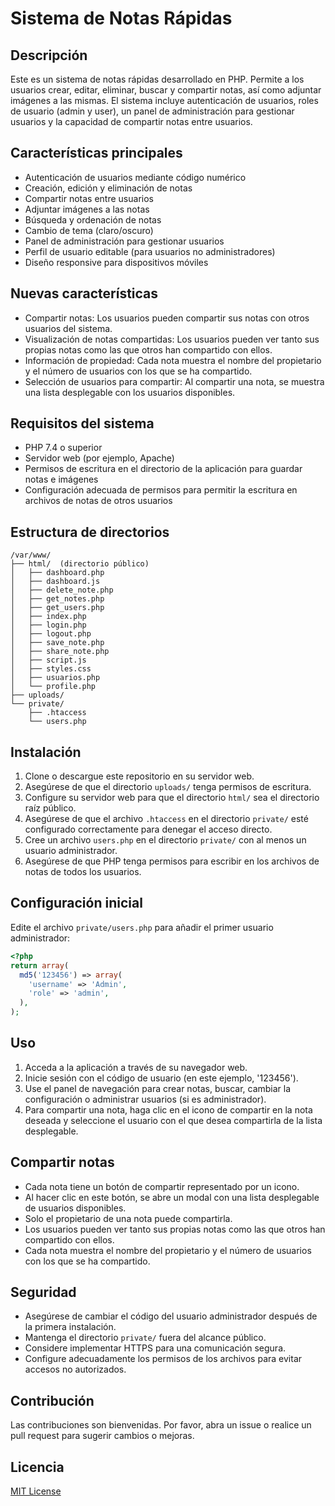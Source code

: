 # Sistema de Notas Rápidas

## Descripción
Este es un sistema de notas rápidas desarrollado en PHP. Permite a los usuarios crear, editar, eliminar, buscar y compartir notas, así como adjuntar imágenes a las mismas. El sistema incluye autenticación de usuarios, roles de usuario (admin y user), un panel de administración para gestionar usuarios y la capacidad de compartir notas entre usuarios.

## Características principales
- Autenticación de usuarios mediante código numérico
- Creación, edición y eliminación de notas
- Compartir notas entre usuarios
- Adjuntar imágenes a las notas
- Búsqueda y ordenación de notas
- Cambio de tema (claro/oscuro)
- Panel de administración para gestionar usuarios
- Perfil de usuario editable (para usuarios no administradores)
- Diseño responsive para dispositivos móviles

## Nuevas características
- Compartir notas: Los usuarios pueden compartir sus notas con otros usuarios del sistema.
- Visualización de notas compartidas: Los usuarios pueden ver tanto sus propias notas como las que otros han compartido con ellos.
- Información de propiedad: Cada nota muestra el nombre del propietario y el número de usuarios con los que se ha compartido.
- Selección de usuarios para compartir: Al compartir una nota, se muestra una lista desplegable con los usuarios disponibles.

## Requisitos del sistema
- PHP 7.4 o superior
- Servidor web (por ejemplo, Apache)
- Permisos de escritura en el directorio de la aplicación para guardar notas e imágenes
- Configuración adecuada de permisos para permitir la escritura en archivos de notas de otros usuarios

## Estructura de directorios
```
/var/www/
├── html/  (directorio público)
│   ├── dashboard.php
│   ├── dashboard.js
│   ├── delete_note.php
│   ├── get_notes.php
│   ├── get_users.php
│   ├── index.php
│   ├── login.php
│   ├── logout.php
│   ├── save_note.php
│   ├── share_note.php
│   ├── script.js
│   ├── styles.css
│   ├── usuarios.php
│   └── profile.php
├── uploads/
└── private/
    ├── .htaccess
    └── users.php
```

## Instalación
1. Clone o descargue este repositorio en su servidor web.
2. Asegúrese de que el directorio `uploads/` tenga permisos de escritura.
3. Configure su servidor web para que el directorio `html/` sea el directorio raíz público.
4. Asegúrese de que el archivo `.htaccess` en el directorio `private/` esté configurado correctamente para denegar el acceso directo.
5. Cree un archivo `users.php` en el directorio `private/` con al menos un usuario administrador.
6. Asegúrese de que PHP tenga permisos para escribir en los archivos de notas de todos los usuarios.

## Configuración inicial
Edite el archivo `private/users.php` para añadir el primer usuario administrador:

```php
<?php
return array(
  md5('123456') => array(
    'username' => 'Admin',
    'role' => 'admin',
  ),
);
```

## Uso
1. Acceda a la aplicación a través de su navegador web.
2. Inicie sesión con el código de usuario (en este ejemplo, '123456').
3. Use el panel de navegación para crear notas, buscar, cambiar la configuración o administrar usuarios (si es administrador).
4. Para compartir una nota, haga clic en el icono de compartir en la nota deseada y seleccione el usuario con el que desea compartirla de la lista desplegable.

## Compartir notas
- Cada nota tiene un botón de compartir representado por un icono.
- Al hacer clic en este botón, se abre un modal con una lista desplegable de usuarios disponibles.
- Solo el propietario de una nota puede compartirla.
- Los usuarios pueden ver tanto sus propias notas como las que otros han compartido con ellos.
- Cada nota muestra el nombre del propietario y el número de usuarios con los que se ha compartido.

## Seguridad
- Asegúrese de cambiar el código del usuario administrador después de la primera instalación.
- Mantenga el directorio `private/` fuera del alcance público.
- Considere implementar HTTPS para una comunicación segura.
- Configure adecuadamente los permisos de los archivos para evitar accesos no autorizados.

## Contribución
Las contribuciones son bienvenidas. Por favor, abra un issue o realice un pull request para sugerir cambios o mejoras.

## Licencia
[MIT License](https://opensource.org/licenses/MIT)